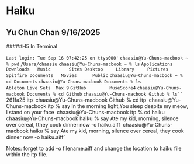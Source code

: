 # Haiku

## Yu Chun Chan 9/16/2025

#####H5 In Terminal

`Last login: Tue Sep 16 07:42:25 on ttys000'`
`chaasiu@Yu-Chuns-macbook ~ % pwd`
``/Users/chaasiu``
`chaasiu@Yu-Chuns-macbook ~ % ls`
`Applications	Downloads	Music		Sites
Desktop		Library		Pictures	Spitfire
Documents	Movies		Public`
`chaasiu@Yu-Chuns-macbook ~ % cd Documents`
`chaasiu@Yu-Chuns-macbook Documents % ls`    
`Ableton Live Sets	Max 9`
`GitHub			MuseScore4`
`chaasiu@Yu-Chuns-macbook Documents % cd Github`
`chaasiu@Yu-Chuns-macbook Github % ls``
`261fa25	itp`
`chaasiu@Yu-Chuns-macbook Github % cd itp`
`chaasiu@Yu-Chuns-macbook itp % say In the morning light,You sleep despite my meow, I stand on your face`
`chaasiu@Yu-Chuns-macbook itp % cd haiku`
`chaasiu@Yu-Chuns-macbook haiku % say Ate my kid, morning, silence over cereal, tthey cook dinner now -o haiku.aiff`
`chaasiu@Yu-Chuns-macbook haiku % say Ate my kid, morning, silence over cereal, they cook dinner now -o haiku.aiff`

Notes:
forget to add -o filename.aiff and change the location to haiku file within the itp file.
